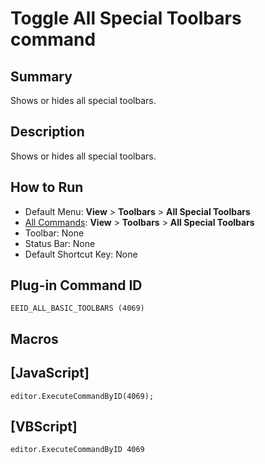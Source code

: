 # Toggle All Special Toolbars command

## Summary

Shows or hides all special toolbars.

## Description

Shows or hides all special toolbars.

## How to Run

- Default Menu: **View** \> **Toolbars** \> **All Special Toolbars**
- [All Commands](../tools/all_commands): **View** >
**Toolbars** \> **All Special Toolbars**
- Toolbar: None
- Status Bar: None
- Default Shortcut Key: None

## Plug-in Command ID

```
EEID_ALL_BASIC_TOOLBARS (4069)```

## Macros

## \[JavaScript\]

```
editor.ExecuteCommandByID(4069);
```

## \[VBScript\]

```
editor.ExecuteCommandByID 4069
```
